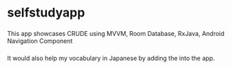 # selfstudyapp

###
This app showcases CRUDE using MVVM, Room Database, RxJava, Android Navigation Component


###
It would also help my vocabulary in Japanese by adding the into the app.
